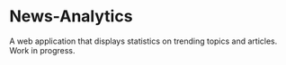 # News-Analytics

A web application that displays statistics on trending topics and articles. Work in progress.
